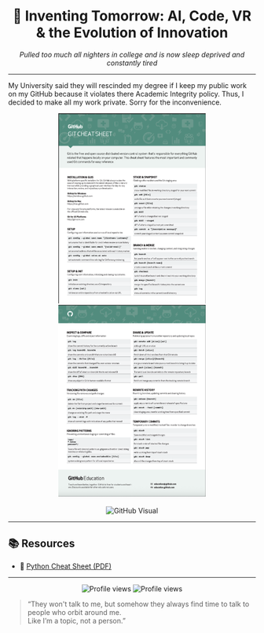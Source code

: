 <div align="center">
  <h1>🚀 Inventing Tomorrow: AI, Code, VR & the Evolution of Innovation</h1>
  <p>
    <em>Pulled too much all nighters in college and is now sleep deprived and constantly tired</em>
  </p>
</div>

---


My University said they will rescinded my degree if I keep my public work on my GitHub because it violates there Academic Integrity policy. 
Thus, I decided to make all my work private. Sorry for the inconvenience.

<div align="center">
  <img src="https://github.com/webgence/webgence/blob/main/github1.png" alt="Tech Showcase 1" width="300">
  <img src="https://github.com/webgence/webgence/blob/main/gitthub2.png" alt="Tech Showcase 2" width="300">
</div>

<br/>

<div align="center">
  <img width="828" alt="GitHub Visual" src="https://github.com/user-attachments/assets/ada95d50-d734-4247-871b-4a7ca33729e5" />
</div>


---

## 📚 Resources

- 📄 [Python Cheat Sheet (PDF)](https://github.com/webgence/webgence/blob/main/python_cheatsheet.pdf)

---

<div align="center">
  <img src="https://komarev.com/ghpvc/?username=webgence&style=flat-square&color=blue" alt="Profile views"/>
  <img src="https://komarev.com/ghpvc/?username=iwang1959&style=flat-square&color=red" alt="Profile views"/>
</div>



> “They won't talk to me, but somehow they always find time to talk to people who orbit around me.  
> Like I’m a topic, not a person.”



<br>
